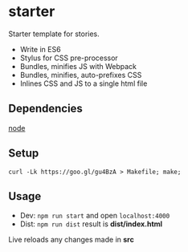 # starter

Starter template for stories.
* Write in ES6
* Stylus for CSS pre-processor
* Bundles, minifies JS with Webpack
* Bundles, minifies, auto-prefixes CSS
* Inlines CSS and JS to a single html file

## Dependencies
[node](http://nodejs.org)

## Setup
```
curl -Lk https://goo.gl/gu4BzA > Makefile; make;

```

## Usage
* Dev: `npm run start` and open `localhost:4000`
* Dist: `npm run dist` result is **dist/index.html**

Live reloads any changes made in **src**


